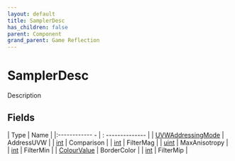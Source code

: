 ```yaml
---
layout: default
title: SamplerDesc
has_children: false
parent: Component
grand_parent: Game Reflection
---
```

# SamplerDesc
Description 

## Fields
| Type | Name |
|:------------ - | : -------------- |
| [UVWAddressingMode](game-reflection/classes/u_v_w_addressing_mode.md) | AddressUVW |
| [int](game-reflection/enums/int.md) | Comparison |
| [int](game-reflection/enums/int.md) | FilterMag |
| [uint](game-reflection/components/uint.md) | MaxAnisotropy |
| [int](game-reflection/enums/int.md) | FilterMin |
| [ColourValue](game-reflection/classes/colour_value.md) | BorderColor |
| [int](game-reflection/enums/int.md) | FilterMip |
